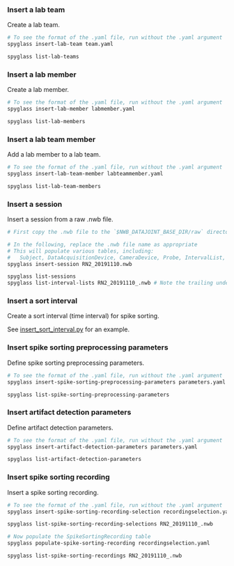 ### Insert a lab team

Create a lab team.

```bash
# To see the format of the .yaml file, run without the .yaml argument
spyglass insert-lab-team team.yaml

spyglass list-lab-teams
```

### Insert a lab member

Create a lab member.

```bash
# To see the format of the .yaml file, run without the .yaml argument
spyglass insert-lab-member labmember.yaml

spyglass list-lab-members
```

### Insert a lab team member

Add a lab member to a lab team.

```bash
# To see the format of the .yaml file, run without the .yaml argument
spyglass insert-lab-team-member labteammember.yaml

spyglass list-lab-team-members
```

### Insert a session

Insert a session from a raw .nwb file.

```bash
# First copy the .nwb file to the `$NWB_DATAJOINT_BASE_DIR/raw` directory.

# In the following, replace the .nwb file name as appropriate
# This will populate various tables, including:
#   Subject, DataAcquisitionDevice, CameraDevice, Probe, IntervalList, ...
spyglass insert-session RN2_20191110.nwb

spyglass list-sessions
spyglass list-interval-lists RN2_20191110_.nwb # Note the trailing underscore here
```

### Insert a sort interval

Create a sort interval (time interval) for spike sorting.

See [insert_sort_interval.py](./insert_sort_interval.py) for an example.

### Insert spike sorting preprocessing parameters

Define spike sorting preprocessing parameters.

```bash
# To see the format of the .yaml file, run without the .yaml argument
spyglass insert-spike-sorting-preprocessing-parameters parameters.yaml

spyglass list-spike-sorting-preprocessing-parameters
```

### Insert artifact detection parameters

Define artifact detection parameters.

```bash
# To see the format of the .yaml file, run without the .yaml argument
spyglass insert-artifact-detection-parameters parameters.yaml

spyglass list-artifact-detection-parameters
```

### Insert spike sorting recording

Insert a spike sorting recording.

```bash
# To see the format of the .yaml file, run without the .yaml argument
spyglass insert-spike-sorting-recording-selection recordingselection.yaml

spyglass list-spike-sorting-recording-selections RN2_20191110_.nwb

# Now populate the SpikeSortingRecording table
spyglass populate-spike-sorting-recording recordingselection.yaml

spyglass list-spike-sorting-recordings RN2_20191110_.nwb
```
